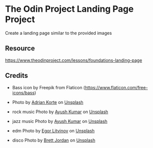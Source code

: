 # The Odin Project Landing Page Project
Create a landing page similar to the provided images

## Resource
https://www.theodinproject.com/lessons/foundations-landing-page

## Credits
- Bass icon by Freepik from Flaticon (https://www.flaticon.com/free-icons/bass)
- Photo by <a href="https://unsplash.com/@adkorte?utm_content=creditCopyText&utm_medium=referral&utm_source=unsplash">Adrian Korte</a> on <a href="https://unsplash.com/photos/round-black-vinyl-disc-on-vinyl-player-5gn2soeAc40?utm_content=creditCopyText&utm_medium=referral&utm_source=unsplash">Unsplash</a>
- rock music Photo by <a href="https://unsplash.com/@spexypants?utm_content=creditCopyText&utm_medium=referral&utm_source=unsplash">Ayush Kumar</a> on <a href="https://unsplash.com/photos/a-black-and-white-photo-of-the-word-jazz-9gwZ_vRE8AI?utm_content=creditCopyText&utm_medium=referral&utm_source=unsplash">Unsplash</a>
      
- jazz music Photo by <a href="https://unsplash.com/@spexypants?utm_content=creditCopyText&utm_medium=referral&utm_source=unsplash">Ayush Kumar</a> on <a href="https://unsplash.com/photos/a-black-and-white-photo-of-the-word-jazz-9gwZ_vRE8AI?utm_content=creditCopyText&utm_medium=referral&utm_source=unsplash">Unsplash</a>
- edm Photo by <a href="https://unsplash.com/@litvinov?utm_content=creditCopyText&utm_medium=referral&utm_source=unsplash">Egor Litvinov</a> on <a href="https://unsplash.com/photos/a-blurry-photo-of-a-person-with-a-cell-phone-y0tuynsZELY?utm_content=creditCopyText&utm_medium=referral&utm_source=unsplash">Unsplash</a>
- disco Photo by <a href="https://unsplash.com/@brett_jordan?utm_content=creditCopyText&utm_medium=referral&utm_source=unsplash">Brett Jordan</a> on <a href="https://unsplash.com/photos/vinyl-record-on-white-table-P_LEitbpCPg?utm_content=creditCopyText&utm_medium=referral&utm_source=unsplash">Unsplash</a>